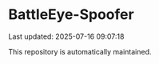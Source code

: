 # BattleEye-Spoofer

Last updated: 2025-07-16 09:07:18

This repository is automatically maintained.
